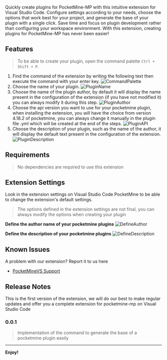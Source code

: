 Quickly create plugins for PocketMine-MP with this intuitive extension for Visual Studio Code. Configure settings according to your needs, choose the options that work best for your project, and generate the base of your plugin with a single click. Save time and focus on plugin development rather than configuring your workspace environment. With this extension, creating plugins for PocketMine-MP has never been easier!

## Features

> To be able to create your plugin, open the command palette `Ctrl + Shift + P`.

1. Find the command of the extension by writing the following text then execute the command with your enter key.
![CommandPalette](https://jblusitsme.000webhostapp.com/PocketMineVS/CommandPalet.png)
2. Choose the name of your plugin.
![PluginName](https://jblusitsme.000webhostapp.com/PocketMineVS/setPluginName.png)
3. Choose the name of the plugin author, by default it will display the name present in the configuration of the extension (if you have not modified it) you can always modify it during this step.
![PluginAuthor](https://jblusitsme.000webhostapp.com/PocketMineVS/setAuthorName.png)
4. Choose the api version you want to use for your pocketmine plugin, when installing the extension, you will have the choice from version 4.18.2 of pocketmine, you can always change it manually in the plugin file .yml which will be created at the end of the steps.
![PluginAPI](https://jblusitsme.000webhostapp.com/PocketMineVS/setApiVersion.png)
5. Choose the description of your plugin, such as the name of the author, it will display the default text present in the configuration of the extension.
![PluginDescription](https://jblusitsme.000webhostapp.com/PocketMineVS/setDescription.png)

## Requirements

> No dependencies are required to use this extension

## Extension Settings

Look in the extension settings on Visual Studio Code PocketMine to be able to change the extension's default settings.

> The options defined in the extension settings are not final, you can always modify the options when creating your plugin

**Define the author name of your pocketmine plugins**
![DefineAuthor](https://jblusitsme.000webhostapp.com/PocketMineVS/defineDefaultAuthor.png)

**Define the description of your pocketmine plugins**
![DefineDescription](https://jblusitsme.000webhostapp.com/PocketMineVS/defineDefaultDescription.png)

## Known Issues

A problem with our extension? Report it to us here

* [PocketMineVS Support](https://github.com/HurixTeams/PocketMineVS/issues)

## Release Notes

This is the first version of the extension, we will do our best to make regular updates and offer you a complete extension for pocketmine-mp on Visual Studio Code

### 0.0.1

> Implementation of the command to generate the base of a pocketmine plugin easily

---
**Enjoy!**
